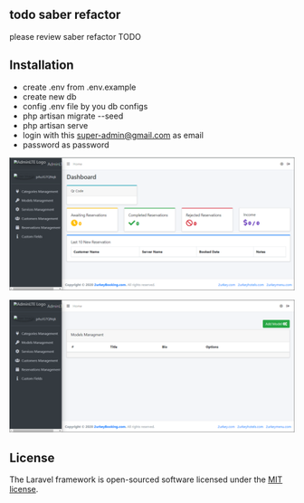## todo saber refactor 

please review saber refactor TODO 

## Installation
 - create .env from .env.example
 - create new db
 - config .env file by you db configs
 - php artisan migrate --seed
 - php artisan serve
 - login with this super-admin@gmail.com as email
 - password as password

![admin-panel-booking-system-laravel](fire-admin-panel.PNG)


![add-model](fire-add-model.PNG)

## License

The Laravel framework is open-sourced software licensed under the [MIT license](https://opensource.org/licenses/MIT).
